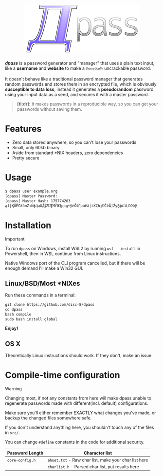 <h1 align="center">
 <img alt="dpass" src="assets/logo.png">
</h1>
</p>

***dpass*** is a password generator and "manager" that uses a plain text input, like a **username** and **website** to make a <sub><sup><i>theoretically</i></sup></sub> uncrackable password.

It doesn't behave like a traditional password manager that generates random passwords and stores them in an encrypted file, which is obviously **susceptible to data loss**, instead it generates a **pseudorandom** password using your input data as a seed, and secures it with a master password.

>**[tl;dr]:** It makes passwords in a reproducible way, so you can get your passwords without saving them.

# Features
* Zero data stored anywhere, so you can't lose your passwords
* Small, only 60kb binary
* Aside from standard *NIX headers, zero dependencies
* Pretty secure
# Usage
 ```
$ dpass user example.org
[dpass] Master Password:
[dpass] Master Hash: 175774203
ḁǐ|ӃÚỄCƛǒmŻıṄфӅạЩẲѯZĲƮMŸӘҘµpƍ¬ỹѐṎҷГрṻеâ¦ӟẌḈḣḭƱĊĿÅ]ŹƴṞƥѠḶĽOẅỹ
```

# Installation
>[!IMPORTANT]
> To run `dpass` on Windows, install WSL2 by running `wsl --install` in Powershell, then in WSL continue from Linux instructions.
>
> Native Windows port of the CLI program cancelled, but if there will be enough demand I'll make a Win32 GUI.

## Linux/BSD/Most *NIXes
Run these commands in a terminal:
```
git clone https://github.com/disc-8/dpass
cd dpass
bash compile
sudo bash install global
```
**Enjoy!**

## OS X
Theoretically Linux instructions should work. If they don't, make an issue.

# Compile-time configuration

>[!WARNING]
> Changing most, if not any constants from here will make dpass unable to regenerate passwords made with different(incl. default) configurations.
>
> Make sure you'll either remember EXACTLY what changes you've made, or backup the changed files somewhere safe.
>
> If you don't understand anything here, you shouldn't touch any of the files in `src/`.

You can change `#define` constants in the code for additional security.

|Password Length|Character list|
|---|---|
|`core-config.h`|`ahuet.txt` - Raw char list, make your char list here|
|   |`charlist.h` - Parsed char list, put results here|

